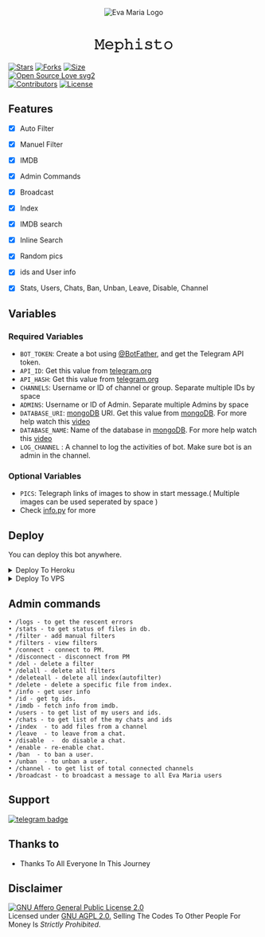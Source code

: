<p align="center">
  <img src="assets/logo.jpg" alt="Eva Maria Logo">
</p>
<h1 align="center">
  <b>𝙼𝚎𝚙𝚑𝚒𝚜𝚝𝚘</b>
</h1>


[![Stars](https://img.shields.io/github/stars/Judson-web/Mephisto?style=flat-square&color=yellow)](https://github.com/Judson-web/Mephisto/stargazers)
[![Forks](https://img.shields.io/github/forks/Judson-web/Mephisto?style=flat-square&color=orange)](https://github.com/Judson-web/Mephisto/fork)
[![Size](https://img.shields.io/github/repo-size/Judson-web/Mephisto?style=flat-square&color=green)](https://github.com/Judson-web/Mephisto/)   
[![Open Source Love svg2](https://badges.frapsoft.com/os/v2/open-source.svg?v=103)](https://github.com/Judson-web/Mephisto)   
[![Contributors](https://img.shields.io/github/contributors/Judson-web/Mephisto?style=flat-square&color=green)](https://github.com/Judson-web/Mephisto/graphs/contributors)
[![License](https://img.shields.io/badge/License-AGPL-blue)](https://github.com/Judson-web/Mephisto/blob/main/LICENSE)

## Features

- [x] Auto Filter
- [x] Manuel Filter
- [x] IMDB
- [x] Admin Commands
- [x] Broadcast
- [x] Index
- [x] IMDB search
- [x] Inline Search
- [x] Random pics
- [x] ids and User info 
- [x] Stats, Users, Chats, Ban, Unban, Leave, Disable, Channel


## Variables

### Required Variables
* `BOT_TOKEN`: Create a bot using [@BotFather](https://telegram.dog/BotFather), and get the Telegram API token.
* `API_ID`: Get this value from [telegram.org](https://my.telegram.org/apps)
* `API_HASH`: Get this value from [telegram.org](https://my.telegram.org/apps)
* `CHANNELS`: Username or ID of channel or group. Separate multiple IDs by space
* `ADMINS`: Username or ID of Admin. Separate multiple Admins by space
* `DATABASE_URI`: [mongoDB](https://www.mongodb.com) URI. Get this value from [mongoDB](https://www.mongodb.com). For more help watch this [video](https://youtu.be/1G1XwEOnxxo)
* `DATABASE_NAME`: Name of the database in [mongoDB](https://www.mongodb.com). For more help watch this [video](https://youtu.be/1G1XwEOnxxo)
* `LOG_CHANNEL` : A channel to log the activities of bot. Make sure bot is an admin in the channel.
### Optional Variables
* `PICS`: Telegraph links of images to show in start message.( Multiple images can be used seperated by space )
* Check [info.py](https://github.com/Judson-web/Mephisto/blob/master/info.py) for more


## Deploy
You can deploy this bot anywhere.

<details><summary>Deploy To Heroku</summary>
<p>
<br>
<a href="https://heroku.com/deploy?template=https://github.com/Judson-web/Mephisto/tree/master">
  <img src="https://www.herokucdn.com/deploy/button.svg" alt="Deploy">
</a>
</p>
</details>

<details><summary>Deploy To VPS</summary>
<p>
<pre>
git clone https://github.com/Judson-web/Mephisto
# Install Packages
pip3 install -r requirements.txt
Edit info.py with variables as given below then run bot
python3 bot.py
</pre>
</p>
</details>


## Admin commands
```
• /logs - to get the rescent errors
• /stats - to get status of files in db.
* /filter - add manual filters
* /filters - view filters
* /connect - connect to PM.
* /disconnect - disconnect from PM
* /del - delete a filter
* /delall - delete all filters
* /deleteall - delete all index(autofilter)
* /delete - delete a specific file from index.
* /info - get user info
* /id - get tg ids.
* /imdb - fetch info from imdb.
• /users - to get list of my users and ids.
• /chats - to get list of the my chats and ids 
• /index  - to add files from a channel
• /leave  - to leave from a chat.
• /disable  -  do disable a chat.
* /enable - re-enable chat.
• /ban  - to ban a user.
• /unban  - to unban a user.
• /channel - to get list of total connected channels
• /broadcast - to broadcast a message to all Eva Maria users
```
## Support
[![telegram badge](https://img.shields.io/badge/Telegram-Group-30302f?style=flat&logo=telegram)](https://t.me/STMbOTsUPPORTgROUP)

## Thanks to 

 - Thanks To All Everyone In This Journey

## Disclaimer
[![GNU Affero General Public License 2.0](https://www.gnu.org/graphics/agplv3-155x51.png)](https://www.gnu.org/licenses/agpl-3.0.en.html#header)    
Licensed under [GNU AGPL 2.0.](https://github.com/Judson-web/Mephisto/blob/master/LICENSE)
Selling The Codes To Other People For Money Is *Strictly Prohibited*.
